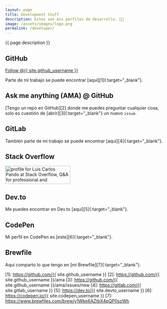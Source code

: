 ```yaml
---
layout: page
title: Development Stuff
description: Estos son mis perfiles de desarrollo. 👨‍💻
image: /assets/images/logo.png
permalink: /developer/
---
```


<p class="text-center">{{ page.description }}</p>

## <i class="fa-brands fa-github"></i> GitHub
<a class="github-button" href="https://github.com/{{ site.github_username }}" aria-label="Follow @{{ site.github_username }} on GitHub">Follow @{{ site.github_username }}</a>

Parte de mi trabajo se puede encontrar [aquí][1]{:target="_blank"}.

## <i class="fa-solid fa-code-branch"></i> Ask me anything (AMA) @ GitHub
[Tengo un repo en GitHub][2] donde me puedes preguntar cualquier cosa, solo es cuestión de [abrir][3]{:target="_blank"} un nuevo `issue`.

## <i class="fa-brands fa-gitlab"></i> GitLab
También parte de mi trabajo se puede encontrar [aquí][4]{:target="_blank"}.

## <i class="fa-brands fa-stack-overflow"></i> Stack Overflow
<a href="https://stackoverflow.com/users/2197860/luis-carlos-pando" target="_blank">
    <img src="https://stackoverflow.com/users/flair/2197860.png?theme=dark" width="208" height="58" alt="profile for Luis Carlos Pando at Stack Overflow, Q&amp;A for professional and enthusiast programmers" title="profile for Luis Carlos Pando at Stack Overflow, Q&amp;A for professional and enthusiast programmers">
</a>

## <i class="fa-brands fa-dev"></i> Dev.to
Me puedes encontrar en Dev.to [aquí][5]{:target="_blank"}.

## <i class="fa-brands fa-codepen"></i> CodePen
Mi perfil en CodePen es [este][6]{:target="_blank"}.

## <i class="fa-solid fa-beer-mug-empty"></i> Brewfile
Aquí comparto lo que tengo en [mi Brewfile][7]{:target="_blank"}.


[1]: https://github.com/{{ site.github_username }}
[2]: https://github.com/{{ site.github_username }}/ama
[3]: https://github.com/{{ site.github_username }}/ama/issues/new
[4]: https://gitlab.com/{{ site.gitlab_username }}
[5]: https://dev.to/{{ site.devto_username }}
[6]: https://codepen.io/{{ site.codepen_username }}
[7]: https://www.brewfiles.com/brew/y1Wke6AZtbX4pQP0szWh
